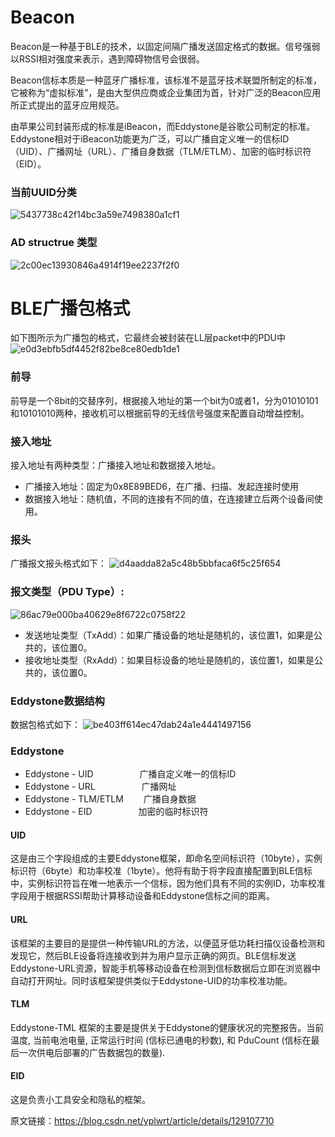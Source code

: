 # Beacon

Beacon是一种基于BLE的技术，以固定间隔广播发送固定格式的数据。信号强弱以RSSI相对强度来表示，遇到障碍物信号会很弱。

Beacon信标本质是一种蓝牙广播标准，该标准不是蓝牙技术联盟所制定的标准，它被称为“虚拟标准”，是由大型供应商或企业集团为首，针对广泛的Beacon应用所正式提出的蓝牙应用规范。

由苹果公司封装形成的标准是iBeacon，而Eddystone是谷歌公司制定的标准。Eddystone相对于iBeacon功能更为广泛，可以广播自定义唯一的信标ID（UID）、广播网址（URL）、广播自身数据（TLM/ETLM）、加密的临时标识符（EID）。




### 当前UUID分类
![5437738c42f14bc3a59e7498380a1cf1](https://github.com/StephenGu010/beacon/assets/105930694/f129b1e4-d78a-4f35-a879-4dc420af0128)

### AD structrue 类型
![2c00ec13930846a4914f19ee2237f2f0](https://github.com/StephenGu010/beacon/assets/105930694/62982957-820e-475b-b655-658eadd00db8)


# BLE广播包格式
如下图所示为广播包的格式，它最终会被封装在LL层packet中的PDU中
![e0d3ebfb5df4452f82be8ce80edb1de1](https://github.com/StephenGu010/beacon/assets/105930694/77ff1b4d-4696-4a77-8631-bd45b91386ca)

### 前导
前导是一个8bit的交替序列，根据接入地址的第一个bit为0或者1，分为01010101和10101010两种，接收机可以根据前导的无线信号强度来配置自动增益控制。

### 接入地址
接入地址有两种类型：广播接入地址和数据接入地址。

- 广播接入地址：固定为0x8E89BED6，在广播、扫描、发起连接时使用
- 数据接入地址：随机值，不同的连接有不同的值，在连接建立后两个设备间使用。
### 报头
广播报文报头格式如下：
![d4aadda82a5c48b5bbfaca6f5c25f654](https://github.com/StephenGu010/beacon/assets/105930694/ec7c3d13-2b55-455c-b65d-c27f86628d94)

### 报文类型（PDU Type）:  
![86ac79e000ba40629e8f6722c0758f22](https://github.com/StephenGu010/beacon/assets/105930694/cb2a8ed6-d9c9-4e61-9bb4-39d1254918a0)

- 发送地址类型（TxAdd）：如果广播设备的地址是随机的，该位置1，如果是公共的，该位置0。
- 接收地址类型（RxAdd）：如果目标设备的地址是随机的，该位置1，如果是公共的，该位置0。
### Eddystone数据结构
数据包格式如下：
![be403ff614ec47dab24a1e4441497156](https://github.com/StephenGu010/beacon/assets/105930694/f5bf68f9-8421-493f-8194-48b3ea4bdfe4)

### Eddystone

- Eddystone - UID 　　　　　广播自定义唯一的信标ID
- Eddystone - URL 　　　　　广播网址
- Eddystone - TLM/ETLM 　　广播自身数据
- Eddystone - EID 　　　　　加密的临时标识符
#### UID
这是由三个字段组成的主要Eddystone框架，即命名空间标识符（10byte），实例标识符（6byte）和功率校准（1byte）。他将有助于将字段直接配置到BLE信标中，实例标识符旨在唯一地表示一个信标，因为他们具有不同的实例ID，功率校准字段用于根据RSSI帮助计算移动设备和Eddystone信标之间的距离。
#### URL
该框架的主要目的是提供一种传输URL的方法，以便蓝牙低功耗扫描仪设备检测和发现它，然后BLE设备将连接收到并为用户显示正确的网页。BLE信标发送Eddystone-URL资源，智能手机等移动设备在检测到信标数据后立即在浏览器中自动打开网址。同时该框架提供类似于Eddystone-UID的功率校准功能。
#### TLM
Eddystone-TML 框架的主要是提供关于Eddystone的健康状况的完整报告。当前温度, 当前电池电量, 正常运行时间 (信标已通电的秒数), 和 PduCount (信标在最后一次供电后部署的广告数据包的数量).
#### EID
这是负责小工具安全和隐私的框架。

原文链接：https://blog.csdn.net/yplwrt/article/details/129107710
